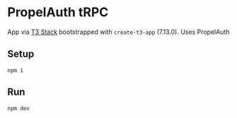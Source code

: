 # PropelAuth tRPC
App via [T3 Stack](https://create.t3.gg/) bootstrapped with `create-t3-app` (7.13.0).
Uses PropelAuth

## Setup
`npm i`

## Run
`npm dev`
